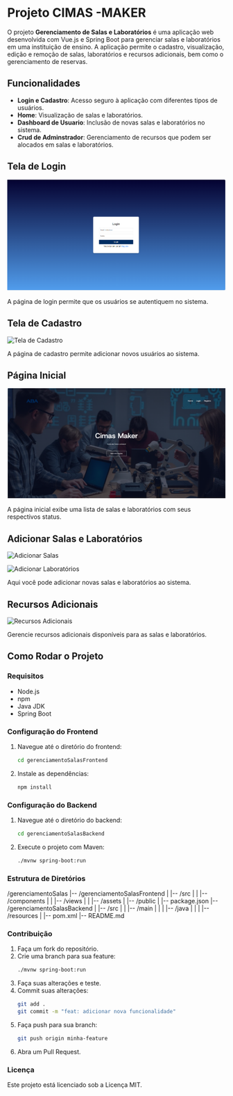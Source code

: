 # Projeto CIMAS -MAKER

O projeto **Gerenciamento de Salas e Laboratórios** é uma aplicação web desenvolvida com Vue.js e Spring Boot para gerenciar salas e laboratórios em uma instituição de ensino. A aplicação permite o cadastro, visualização, edição e remoção de salas, laboratórios e recursos adicionais, bem como o gerenciamento de reservas.

## Funcionalidades

- **Login e Cadastro**: Acesso seguro à aplicação com diferentes tipos de usuários.
- **Home**: Visualização de salas e laboratórios.
- **Dashboard de Usuario**: Inclusão de novas salas e laboratórios no sistema.
- **Crud de Adminstrador**: Gerenciamento de recursos que podem ser alocados em salas e laboratórios.


## Tela de Login

![Tela de Login](./docs/login.png)

A página de login permite que os usuários se autentiquem no sistema.

## Tela de Cadastro

![Tela de Cadastro](./docs/cadastro.png)

A página de cadastro permite adicionar novos usuários ao sistema.

## Página Inicial

![Página Inicial](./docs/home.png)

A página inicial exibe uma lista de salas e laboratórios com seus respectivos status.

## Adicionar Salas e Laboratórios

![Adicionar Salas](./docs/adicionar-salas.png)

![Adicionar Laboratórios](./docs/adicionar-laboratorios.png)

Aqui você pode adicionar novas salas e laboratórios ao sistema.

## Recursos Adicionais

![Recursos Adicionais](./docs/recursos-adicionais.png)

Gerencie recursos adicionais disponíveis para as salas e laboratórios.

## Como Rodar o Projeto

### Requisitos

- Node.js
- npm
- Java JDK
- Spring Boot

### Configuração do Frontend

1. Navegue até o diretório do frontend:
   ```bash
   cd gerenciamentoSalasFrontend
2. Instale as dependências:
   ```bash
   npm install

### Configuração do Backend

1. Navegue até o diretório do backend:
   ```bash
   cd gerenciamentoSalasBackend
2. Execute o projeto com Maven:
   ```bash
   ./mvnw spring-boot:run

### Estrutura de Diretórios

/gerenciamentoSalas
|-- /gerenciamentoSalasFrontend
|   |-- /src
|   |   |-- /components
|   |   |-- /views
|   |   |-- /assets
|   |-- /public
|   |-- package.json
|-- /gerenciamentoSalasBackend
|   |-- /src
|   |   |-- /main
|   |   |   |-- /java
|   |   |   |-- /resources
|   |-- pom.xml
|-- README.md

### Contribuição

1. Faça um fork do repositório.
2. Crie uma branch para sua feature:
   ```bash
   ./mvnw spring-boot:run
3. Faça suas alterações e teste.
4. Commit suas alterações:
   ```bash
   git add .
   git commit -m "feat: adicionar nova funcionalidade"
5. Faça push para sua branch:
   ```bash
   git push origin minha-feature
6. Abra um Pull Request.

### Licença

Este projeto está licenciado sob a Licença MIT.
